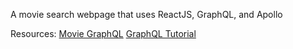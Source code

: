 A movie search webpage that uses ReactJS, GraphQL, and Apollo

Resources:
[Movie GraphQL](https://launchpad.graphql.com/3wzp7qnjv)
[GraphQL Tutorial](https://www.youtube.com/watch?v=5evJqX5i1zE)
